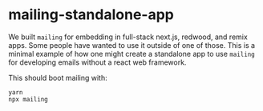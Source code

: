 # mailing-standalone-app

We built `mailing` for embedding in full-stack next.js, redwood, and remix apps. Some people have wanted to use it outside of one of those. This is a minimal example of how one might create a standalone app to use `mailing` for developing emails without a react web framework.

This should boot mailing with:
```
yarn
npx mailing
```
